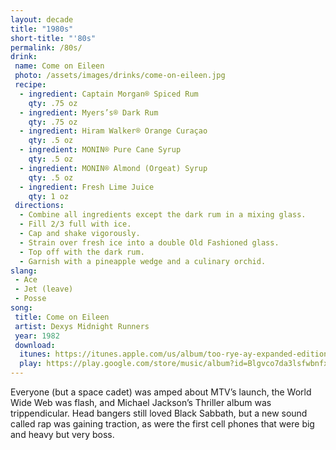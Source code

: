 ```yaml
---
layout: decade
title: "1980s"
short-title: "'80s"
permalink: /80s/
drink:
 name: Come on Eileen
 photo: /assets/images/drinks/come-on-eileen.jpg
 recipe:
  - ingredient: Captain Morgan® Spiced Rum
    qty: .75 oz
  - ingredient: Myers’s® Dark Rum
    qty: .75 oz
  - ingredient: Hiram Walker® Orange Curaçao
    qty: .5 oz
  - ingredient: MONIN® Pure Cane Syrup
    qty: .5 oz
  - ingredient: MONIN® Almond (Orgeat) Syrup
    qty: .5 oz
  - ingredient: Fresh Lime Juice
    qty: 1 oz
 directions:
  - Combine all ingredients except the dark rum in a mixing glass.
  - Fill 2/3 full with ice.
  - Cap and shake vigorously.
  - Strain over fresh ice into a double Old Fashioned glass.
  - Top off with the dark rum.
  - Garnish with a pineapple wedge and a culinary orchid.
slang:
 - Ace
 - Jet (leave)
 - Posse
song:
 title: Come on Eileen
 artist: Dexys Midnight Runners
 year: 1982
 download:
  itunes: https://itunes.apple.com/us/album/too-rye-ay-expanded-edition/id136012#
  play: https://play.google.com/store/music/album?id=Blgvco7da3lsfwbnfxx5yuonqkq&tid=song-Trrqjazvtkl6odbjnxolcxb2xri
---
```

Everyone (but a space cadet) was amped about MTV’s launch, the World Wide Web was flash, and Michael Jackson’s Thriller album was trippendicular. Head bangers still loved Black Sabbath, but a new sound called rap was gaining traction, as were the first cell phones that were big and heavy but very boss.
